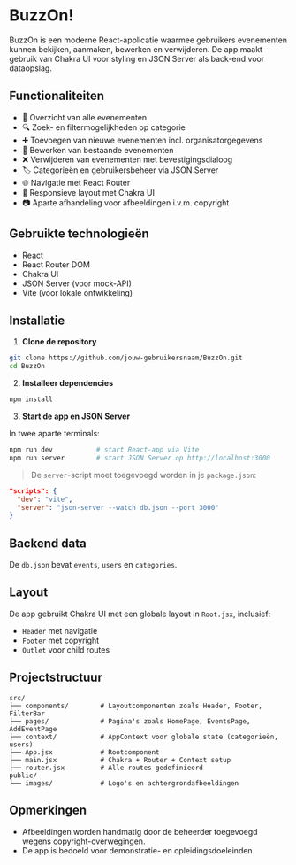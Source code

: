 
#  BuzzOn! 

BuzzOn is een moderne React-applicatie waarmee gebruikers evenementen kunnen bekijken, aanmaken, bewerken en verwijderen. De app maakt gebruik van Chakra UI voor styling en JSON Server als back-end voor dataopslag.

## Functionaliteiten

- 📅 Overzicht van alle evenementen
- 🔍 Zoek- en filtermogelijkheden op categorie
- ➕ Toevoegen van nieuwe evenementen incl. organisatorgegevens
- 📝 Bewerken van bestaande evenementen
- ❌ Verwijderen van evenementen met bevestigingsdialoog
- 🏷️ Categorieën en gebruikersbeheer via JSON Server
- 🌐 Navigatie met React Router
- 💅 Responsieve layout met Chakra UI
- 📷 Aparte afhandeling voor afbeeldingen i.v.m. copyright

## Gebruikte technologieën

- React
- React Router DOM
- Chakra UI
- JSON Server (voor mock-API)
- Vite (voor lokale ontwikkeling)

## Installatie

1. **Clone de repository**

```bash
git clone https://github.com/jouw-gebruikersnaam/BuzzOn.git
cd BuzzOn
```

2. **Installeer dependencies**

```bash
npm install
```

3. **Start de app en JSON Server**

In twee aparte terminals:

```bash
npm run dev           # start React-app via Vite
npm run server        # start JSON Server op http://localhost:3000
```

> De `server`-script moet toegevoegd worden in je `package.json`:
```json
"scripts": {
  "dev": "vite",
  "server": "json-server --watch db.json --port 3000"
}
```
## Backend data

De `db.json` bevat `events`, `users` en `categories`.

## Layout

De app gebruikt Chakra UI met een globale layout in `Root.jsx`, inclusief:

- `Header` met navigatie
- `Footer` met copyright
- `Outlet` voor child routes


## Projectstructuur

```
src/
├── components/        # Layoutcomponenten zoals Header, Footer, FilterBar
├── pages/             # Pagina's zoals HomePage, EventsPage, AddEventPage
├── context/           # AppContext voor globale state (categorieën, users)
├── App.jsx            # Rootcomponent
├── main.jsx           # Chakra + Router + Context setup
├── router.jsx         # Alle routes gedefinieerd
public/
└── images/            # Logo's en achtergrondafbeeldingen
```

## Opmerkingen

- Afbeeldingen worden handmatig door de beheerder toegevoegd wegens copyright-overwegingen.
- De app is bedoeld voor demonstratie- en opleidingsdoeleinden.

